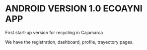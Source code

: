 # ANDROID VERSION 1.0 ECOAYNI APP

First start-up version for recycling in Cajamarca

We have the registration, dashboard, profile, trayectory pages.
